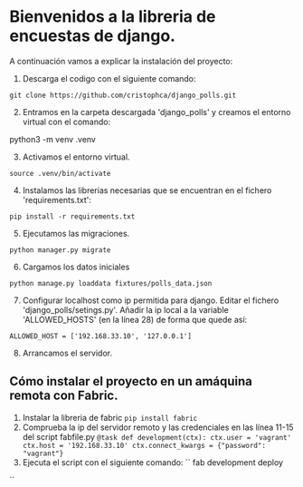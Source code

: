 # Bienvenidos a la libreria de encuestas de django.
A continuación vamos a explicar la instalación del proyecto:

1. Descarga el codigo con el siguiente comando:
```
git clone https://github.com/cristophca/django_polls.git
```

2. Entramos en la carpeta descargada 'django_polls' y creamos el entorno virtual con el comando:

python3 -m venv .venv

3. Activamos el entorno virtual.
```
source .venv/bin/activate
```


4. Instalamos las librerias necesarias que se encuentran en el fichero 'requirements.txt':
```
pip install -r requirements.txt
```


5. Ejecutamos las migraciones.
```
python manager.py migrate
```


6. Cargamos los datos iniciales
```
python manage.py loaddata fixtures/polls_data.json
```
7. Configurar localhost como ip permitida para django. Editar el fichero 'django_polls/setings.py'. Añadir la ip local a la variable 'ALLOWED_HOSTS' (en la línea 28) de forma que quede así:

```
ALLOWED_HOST = ['192.168.33.10', '127.0.0.1']
```


8. Arrancamos el servidor.

## Cómo instalar el proyecto en un amáquina remota con Fabric.

1. Instalar la libreria de fabric
``
pip install fabric
``
2. Comprueba la ip del servidor remoto y las credenciales en las línea 11-15 del script fabfile.py
``
@task
def development(ctx):
    ctx.user = 'vagrant'
    ctx.host = '192.168.33.10'
    ctx.connect_kwargs = {"password": "vagrant"}
``
3. Ejecuta el script con el siguiente comando:
``
fab development deploy

``
